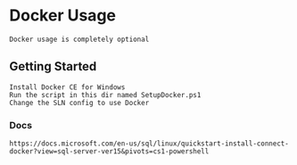 # Docker Usage
	Docker usage is completely optional


## Getting Started
	Install Docker CE for Windows
	Run the script in this dir named SetupDocker.ps1
	Change the SLN config to use Docker


### Docs
	https://docs.microsoft.com/en-us/sql/linux/quickstart-install-connect-docker?view=sql-server-ver15&pivots=cs1-powershell
